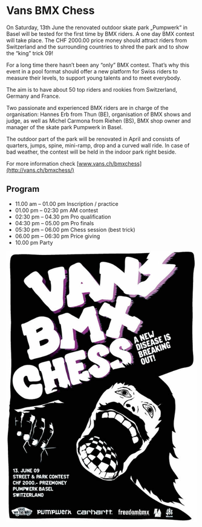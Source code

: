# Vans BMX Chess

<!-- Manuel Hitz -->

On Saturday, 13th June the renovated outdoor skate park „Pumpwerk“ in Basel will be tested for the first time by BMX riders. A one day BMX contest will take place. The CHF 2000.00 price money should attract riders from Switzerland and the surrounding countries to shred the park and to show the “king” trick 09!

For a long time there hasn’t been any “only” BMX contest. That’s why this event in a pool format should offer a new platform for Swiss riders to measure their levels, to support young talents and to meet everybody.

The aim is to have about 50 top riders and rookies from Switzerland, Germany and France.

Two passionate and experienced BMX riders are in charge of the organisation: Hannes Erb from Thun (BE), organisation of BMX shows and judge, as well as Michel Carmona from Riehen (BS), BMX shop owner and manager of the skate park Pumpwerk in Basel.

The outdoor part of the park will be renovated in April and consists of quarters, jumps, spine, mini-ramp, drop and a curved wall ride. In case of bad weather, the contest will be held in the indoor park right beside.

For more information check [www.vans.ch/bmxchess](http://vans.ch/bmxchess/)

## Program

- 11.00 am – 01.00 pm Inscription / practice
- 01.00 pm – 02:30 pm AM contest
- 02:30 pm – 04.30 pm Pro qualification
- 04:30 pm – 05.00 pm Pro finals
- 05:30 pm – 06.00 pm Chess session (best trick)
- 06.00 pm – 06:30 pm Price giving
- 10.00 pm Party

![vans_chess_a4](./media/vans_chess_a4.jpg)
